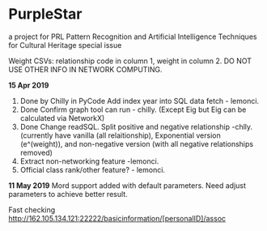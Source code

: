# PurpleStar
a project for PRL Pattern Recognition and Artificial Intelligence Techniques for Cultural Heritage special issue

Weight CSVs: relationship code in column 1, weight in column 2. DO NOT USE OTHER INFO IN NETWORK COMPUTING.

______15 Apr 2019______
1. Done by Chilly in PyCode Add index year into SQL data fetch - lemonci.
2.  Done Confirm graph tool can run - chilly. (Except Eig but Eig can be calculated via NetworkX)
3.  Done Change readSQL. Split positive and negative relationship -chlly. (currently have vanilla (all relaitionship), Exponential version (e^(weight)), and non-negative version (with all negative relationships removed)
4. Extract non-networking feature -lemonci.
5. Official class rank/other feature? - lemonci.

______11 May 2019______
Mord support added with default parameters. Need adjust parameters to achieve better result. 


Fast checking 
http://162.105.134.121:22222/basicinformation/[personalID]/assoc   
